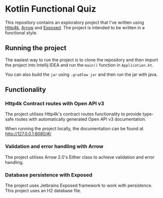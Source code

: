 # Kotlin Functional Quiz

This repository contains an exploratory project that I've written using [Http4k](https://github.com/http4k/http4k), 
[Arrow](https://github.com/arrow-kt/arrow) and [Exposed](https://github.com/JetBrains/Exposed).
The project is intended to be written in a functional style.

## Running the project

The easiest way to run the project is to clone the repository and then import the project into
Intellij IDEA and run the `main()` function in `Application.kt`.

You can also build the `jar` using `.gradlew jar` and then run the jar with java.

## Functionality

### Http4k Contract routes with Open API v3

The project utilises Http4k's contract routes functionality to provide type-safe routes
with automatically generated Open API v3 documentation.

When running the project locally, the documentation can be found at http://127.0.0.1:8080/#/

### Validation and error handling with Arrow

The project utilises Arrow 2.0's Either class to achieve validation and error handling.

### Database persistence with Exposed

The project uses Jetbrains Exposed framework to work with persistence.
This project uses an H2 database file.